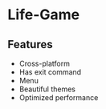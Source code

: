 # Life-Game
## Features

- Cross-platform
- Has exit command
- Menu
- Beautiful themes
- Optimized performance
